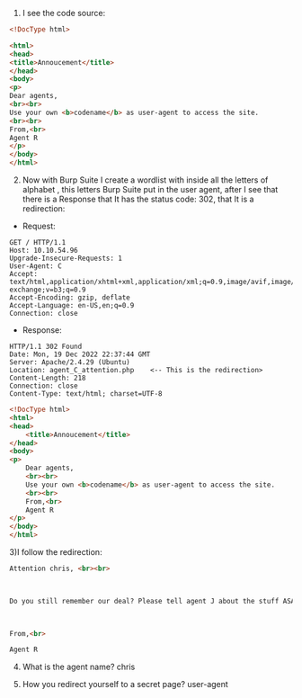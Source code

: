 1) I see the code source:
```html
<!DocType html>

<html>
<head>
<title>Annoucement</title>
</head>
<body>
<p>
Dear agents,
<br><br>
Use your own <b>codename</b> as user-agent to access the site.
<br><br>
From,<br>
Agent R
</p>
</body>
</html>
```

2) Now with Burp Suite I create a wordlist with inside all the letters of alphabet  , this letters Burp Suite put  in the user agent, after I see that there is a Response that It has the status code: 302, that It is a redirection:
- Request:
```http
GET / HTTP/1.1
Host: 10.10.54.96
Upgrade-Insecure-Requests: 1
User-Agent: C
Accept: text/html,application/xhtml+xml,application/xml;q=0.9,image/avif,image/webp,image/apng,*/*;q=0.8,application/signed-exchange;v=b3;q=0.9
Accept-Encoding: gzip, deflate
Accept-Language: en-US,en;q=0.9
Connection: close
```
- Response:
```http
HTTP/1.1 302 Found
Date: Mon, 19 Dec 2022 22:37:44 GMT
Server: Apache/2.4.29 (Ubuntu)
Location: agent_C_attention.php    <-- This is the redirection>
Content-Length: 218
Connection: close
Content-Type: text/html; charset=UTF-8
```
```html
<!DocType html>
<html>
<head>
	<title>Annoucement</title>
</head>
<body>
<p>
	Dear agents,
	<br><br>
	Use your own <b>codename</b> as user-agent to access the site.
	<br><br>
	From,<br>
	Agent R
</p>
</body>
</html>
```

3)I follow the redirection:
```html
Attention chris, <br><br>

  

Do you still remember our deal? Please tell agent J about the stuff ASAP. Also, change your god damn password, is weak! <br><br>

  

From,<br>

Agent R
```

4) What is the agent name?  chris

5)   How you redirect yourself to a secret page? user-agent